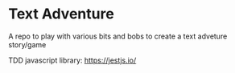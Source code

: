 # Text Adventure

A repo to play with various bits and bobs to create a text adveture story/game

TDD javascript library: https://jestjs.io/

